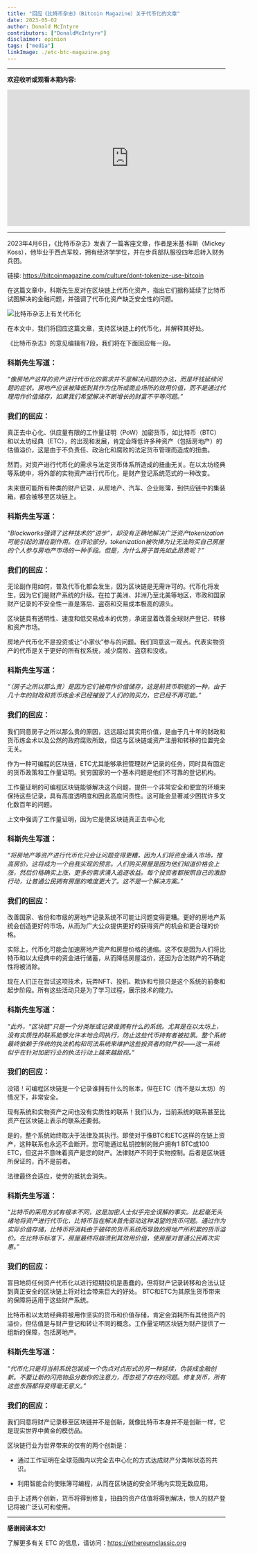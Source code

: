```yaml
---
title: "回应《比特币杂志》（Bitcoin Magazine）关于代币化的文章"
date: 2023-05-02
author: Donald McIntyre
contributors: ["DonaldMcIntyre"]
disclaimer: opinion
tags: ["media"]
linkImage: ./etc-btc-magazine.png
---
```


---
**欢迎收听或观看本期内容:**

<iframe width="560" height="315" src="https://www.youtube.com/embed/ZdV9zkJLlb4" title="YouTube video player" frameborder="0" allow="accelerometer; autoplay; clipboard-write; encrypted-media; gyroscope; picture-in-picture; web-share" allowfullscreen></iframe>

---

2023年4月6日，《比特币杂志》发表了一篇客座文章，作者是米基·科斯（Mickey Koss），他毕业于西点军校，拥有经济学学位，并在步兵部队服役四年后转入财务兵团。

链接: https://bitcoinmagazine.com/culture/dont-tokenize-use-bitcoin

在这篇文章中，科斯先生反对在区块链上代币化资产，指出它们据称延续了比特币试图解决的金融问题，并强调了代币化资产缺乏安全性的问题。

![比特币杂志上有关代币化](./etc-btc-magazine.png)

在本文中，我们将回应这篇文章，支持区块链上的代币化，并解释其好处。

《比特币杂志》的意见编辑有7段，我们将在下面回应每一段。

### 科斯先生写道：

*“像房地产这样的资产进行代币化的需求并不是解决问题的办法，而是坏钱延续问题的症状。房地产应该被降低到其作为住所或商业场所的效用价值，而不是通过代理用作价值储存，如果我们希望解决不断增长的财富不平等问题。”*

### 我们的回应：

真正去中心化、供应量有限的工作量证明（PoW）加密货币，如比特币（BTC）和以太坊经典（ETC），的出现和发展，肯定会降低许多种资产（包括房地产）的估值溢价，这是由于不负责任、政治化和腐败的法定货币管理而造成的扭曲。

然而，对资产进行代币化的需求与法定货币体系所造成的扭曲无关。在以太坊经典等系统中，将外部的实物资产进行代币化，是财产登记系统范式的一种改变。

未来很可能所有种类的财产记录，从房地产、汽车、企业账簿，到供应链中的集装箱，都会被移至区块链上。

### 科斯先生写道：

*“Blockworks强调了这种技术的“进步”，却没有正确地解决广泛资产tokenization可能引起的潜在副作用。在评论部分，tokenization被吹捧为让无法购买自己房屋的个人参与房地产市场的一种手段。但是，为什么房子首先如此昂贵呢？”*

### 我们的回应：

无论副作用如何，普及代币化都会发生，因为区块链是无需许可的。代币化将发生，因为它们是财产系统的升级。在拉丁美洲、非洲乃至北美等地区，市政和国家财产记录的不安全性一直是落后、盗窃和交易成本极高的源头。

区块链具有透明性、速度和低交易成本的优势，承诺显着改善全球财产登记、转移和资产市场。

房地产代币化不是投资或让“小家伙”参与的问题。我们同意这一观点。代表实物资产的代币是关于更好的所有权系统，减少腐败、盗窃和没收。

### 科斯先生写道：

*“（房子之所以那么贵）是因为它们被用作价值储存，这是前货币职能的一种，由于几十年的财政和货币炼金术已经摧毁了人们的购买力，它已经不再可能。”*

### 我们的回应：

我们同意房子之所以那么贵的原因，远远超过其实用价值，是由于几十年的财政和货币炼金术以及公然的政府腐败所致，但这与区块链或资产注册和转移的位置完全无关。

作为一种可编程的区块链，ETC尤其能够承担管理财产记录的任务，同时具有固定的货币政策和工作量证明。贫穷国家的一个基本问题是他们不可靠的登记机构。

工作量证明的可编程区块链能够解决这个问题，提供一个非常安全和便宜的环境来保持这些记录，具有高度透明度和因此高度问责性。这可能会显著减少困扰许多文化数百年的问题。

上文中强调了工作量证明，因为它是使区块链真正去中心化

### 科斯先生写道：

*“将房地产等资产进行代币化只会让问题变得更糟，因为人们将资金涌入市场，推高房价。这将成为一个自我实现的预言。人们购买房屋是因为他们知道价格会上涨，然后价格确实上涨，更多的需求涌入追逐收益。每个投资者都按照自己的激励行动，让普通公民拥有房屋的难度更大了。这不是一个解决方案。”*

### 我们的回应：

改善国家、省份和市级的房地产记录系统不可能让问题变得更糟。更好的房地产系统会创造更好的市场，从而为广大公众提供更好的获得资产的机会和更合理的价格。

实际上，代币化可能会加速房地产资产和房屋价格的通缩。这不仅是因为人们将比特币和以太经典中的资金进行储蓄，从而降低房屋溢价，还因为合法财产的不确定性将被消除。

现在人们正在尝试这项技术，玩弄NFT、投机、欺诈和亏损只是这个系统的前奏和起步阶段。所有这些活动只是为了学习过程，展示技术的能力。

### 科斯先生写道：

*“此外，“区块链”只是一个分类账或记录谁拥有什么的系统。尤其是在以太坊上，没有实质性的联系能够允许本地合同执行，防止这些代币持有者被拉黑。整个系统最终依赖于传统的执法机构和司法系统来维护这些投资者的财产权——这一系统似乎在针对加密行业的执法行动上越来越敌视。”*

### 我们的回应：

没错！可编程区块链是一个记录谁拥有什么的账本，但在ETC（而不是以太坊）的情况下，非常安全。

现有系统和实物资产之间也没有实质性的联系！我们认为，当前系统的联系甚至比资产在区块链上表示的联系还要弱。

是的，整个系统始终取决于法律及其执行。即使对于像BTC和ETC这样的在链上资产，这种联系也永远不会断开。您可能通过私钥控制的账户拥有1 BTC或100 ETC，但这并不意味着资产是您的财产。法律财产不同于实物控制。后者是区块链所保证的，而不是前者。

法律最终会适应，徒劳的抵抗会消失。

### 科斯先生写道：

*“比特币的采用方式有根本不同，这是加密人士似乎完全误解的事实。比起毫无头绪地将资产进行代币化，比特币旨在解决首先驱动这种渴望的货币问题。通过作为实际价值存储，比特币将消耗由于破碎的货币系统而导致的房地产所积累的货币溢价。在比特币标准下，房屋最终将崩溃到其效用价值，使房屋对普通公民再次实惠。”*

### 我们的回应：

盲目地将任何资产代币化以进行短期投机是愚蠢的，但将财产记录转移和合法认证到真正安全的区块链上将对社会带来巨大的好处。 BTC和ETC为其原生货币带来的保障将适用于这些财产系统。

比特币和以太坊经典将被用作坚实的货币和价值存储，肯定会消耗所有其他资产的溢价，但估值是与财产登记和转让不同的概念。工作量证明区块链为财产提供了一组新的保障，包括房地产。

### 科斯先生写道：

*“代币化只是将当前系统包装成一个伪点对点形式的另一种延续，伪装成金融创新。不要让新的闪亮物品分散你的注意力，而忽视了存在的问题。修复货币，所有这些东西都将变得毫无意义。”*

### 我们的回应：

我们同意将财产记录移至区块链并不是创新，就像比特币本身并不是创新一样，它是现实世界中黄金的模仿品。

区块链行业为世界带来的仅有的两个创新是：

- 通过工作证明在全球范围内以完全去中心化的方式达成财产分类帐状态的共识。

- 利用智能合约使账簿可编程，从而在区块链的安全环境内实现无数应用。

由于上述两个创新，货币将得到修复，扭曲的资产估值将得到解决，惊人的财产登记将被广泛认可和使用。

---

**感谢阅读本文!**

了解更多有关 ETC 的信息，请访问：https://ethereumclassic.org

